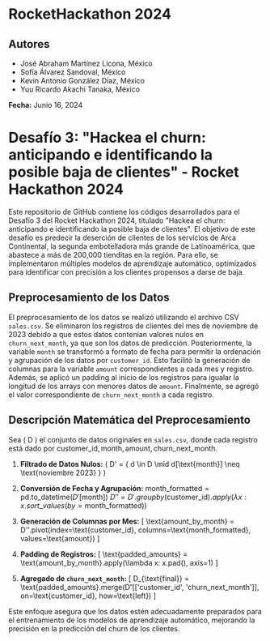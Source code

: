 # RocketHackathon 2024

## Autores
- José Abraham Martínez Licona, México
- Sofía Álvarez Sandoval, México
- Kevin Antonio González Díaz, México
- Yuu Ricardo Akachi Tanaka, México 

**Fecha:** Junio 16, 2024

# Desafío 3: "Hackea el churn: anticipando e identificando la posible baja de clientes" - Rocket Hackathon 2024

Este repositorio de GitHub contiene los códigos desarrollados para el Desafío 3 del Rocket Hackathon 2024, titulado "Hackea el churn: anticipando e identificando la posible baja de clientes". El objetivo de este desafío es predecir la deserción de clientes de los servicios de Arca Continental, la segunda embotelladora más grande de Latinoamérica, que abastece a más de 200,000 tienditas en la región. Para ello, se implementaron múltiples modelos de aprendizaje automático, optimizados para identificar con precisión a los clientes propensos a darse de baja.

## Preprocesamiento de los Datos

El preprocesamiento de los datos se realizó utilizando el archivo CSV `sales.csv`. Se eliminaron los registros de clientes del mes de noviembre de 2023 debido a que estos datos contenían valores nulos en `churn_next_month`, ya que son los datos de predicción. Posteriormente, la variable `month` se transformó a formato de fecha para permitir la ordenación y agrupación de los datos por `customer_id`. Esto facilitó la generación de columnas para la variable `amount` correspondientes a cada mes y registro. Además, se aplicó un padding al inicio de los registros para igualar la longitud de los arrays con menores datos de `amount`. Finalmente, se agregó el valor correspondiente de `churn_next_month` a cada registro.

## Descripción Matemática del Preprocesamiento

Sea \( D \) el conjunto de datos originales en `sales.csv`, donde cada registro está dado por ${ \text{customer_id}, \text{month}, \text{amount}, \text{churn_next_month} }$. 

1. **Filtrado de Datos Nulos:**
  \( D' = \{ d \in D \mid d[\text{month}] \neq \text{noviembre 2023} \} \)

2. **Conversión de Fecha y Agrupación:**
    $`\text{month\_formatted} = \text{pd.to\_datetime}(D'[\text{month}])`$
   $`D'' = D'.groupby(\text{customer\_id}).apply(\lambda x: x.sort\_values(by=\text{month\_formatted}))`$

3. **Generación de Columnas por Mes:**
   \[
   \text{amount\_by\_month} = D''.pivot(index=\text{customer_id}, columns=\text{month\_formatted}, values=\text{amount})
   \]

4. **Padding de Registros:**
   \[
   \text{padded\_amounts} = \text{amount\_by\_month}.apply(\lambda x: x.pad(), axis=1)
   \]

5. **Agregado de `churn_next_month`:**
   \[
   D_{\text{final}} = \text{padded\_amounts}.merge(D'[['customer_id', 'churn_next_month']], on=\text{customer_id}, how=\text{left})
   \]

Este enfoque asegura que los datos estén adecuadamente preparados para el entrenamiento de los modelos de aprendizaje automático, mejorando la precisión en la predicción del churn de los clientes.
